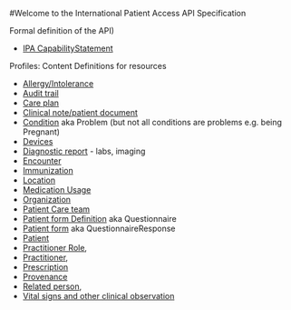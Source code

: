 #Welcome to the International Patient Access API Specification

Formal definition of the API)

* [IPA CapabilityStatement](ipa-server.html)

Profiles: Content Definitions for resources

* [Allergy/Intolerance](ipa-allergyintolerance.html)
* [Audit trail](ipa-auditevent.html)
* [Care plan](StructureDefinition-careplan.html) 
* [Clinical note/patient document](ipa-documentreference.html)
* [Condition](ipa-condition.html) aka Problem (but not all conditions are problems e.g. being Pregnant)
* [Devices](ipa-device.html)
* [Diagnostic report](ipa-diagnosticreport.html) - labs, imaging
* [Encounter](ipa-encounter.html)
* [Immunization](ipa-immunization.html)
* [Location](ipa-location.html)
* [Medication Usage](ipa-medicationstatement.html)
* [Organization](ipa-organization.html)
* [Patient Care team](ipa-careteam.html)
* [Patient form Definition](ipa-questionnaire.html) aka Questionnaire
* [Patient form](ipa-questionnaireresponse.html) aka QuestionnaireResponse
* [Patient](ipa-patient.html)
* [Practitioner Role](ipa-practitionerrole.html), 
* [Practitioner](ipa-practitioner.html), 
* [Prescription](ipa-medicationrequest.html)
* [Provenance](ipa-provenance.html) 
* [Related person](ipa-relatedperson.html), 
* [Vital signs and other clinical observation](ipa-observation.html)